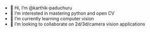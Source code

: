 - 👋 Hi, I’m @karthik-paduchuru
- 👀 I’m interested in mastering python and open CV
- 🌱 I’m currently learning computer vision
- 💞️ I’m looking to collaborate on 2d/3d/camera vision applications

<!---
karthik-paduchuru/karthik-paduchuru is a ✨ special ✨ repository because its `README.md` (this file) appears on your GitHub profile.
You can click the Preview link to take a look at your changes.
--->
